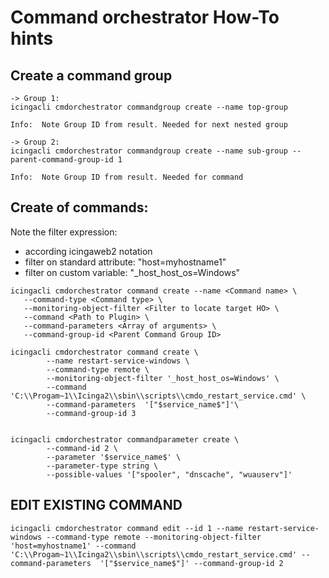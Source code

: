 # Command orchestrator How-To hints

## Create a command group

```
-> Group 1:
icingacli cmdorchestrator commandgroup create --name top-group 

Info:  Note Group ID from result. Needed for next nested group

-> Group 2:
icingacli cmdorchestrator commandgroup create --name sub-group --parent-command-group-id 1

Info:  Note Group ID from result. Needed for command
```

## Create of commands:

Note the filter expression: 
- according icingaweb2 notation
- filter on standard attribute: "host=myhostname1"
- filter on custom variable: "_host_host_os=Windows"
```
icingacli cmdorchestrator command create --name <Command name> \
   --command-type <Command type> \
   --monitoring-object-filter <Filter to locate target HO> \
   --command <Path to Plugin> \
   --command-parameters <Array of arguments> \
   --command-group-id <Parent Command Group ID>

icingacli cmdorchestrator command create \
		--name restart-service-windows \
		--command-type remote \
		--monitoring-object-filter '_host_host_os=Windows' \
		--command 'C:\\Progam~1\\Icinga2\\sbin\\scripts\\cmdo_restart_service.cmd' \
		--command-parameters  '["$service_name$"]'\
		--command-group-id 3


icingacli cmdorchestrator commandparameter create \
		--command-id 2 \
		--parameter '$service_name$' \
		--parameter-type string \
		--possible-values '["spooler", "dnscache", "wuauserv"]'
```


## EDIT EXISTING COMMAND

```
icingacli cmdorchestrator command edit --id 1 --name restart-service-windows --command-type remote --monitoring-object-filter 'host=myhostname1' --command 'C:\\Progam~1\\Icinga2\\sbin\\scripts\\cmdo_restart_service.cmd' --command-parameters  '["$service_name$"]' --command-group-id 2
```
